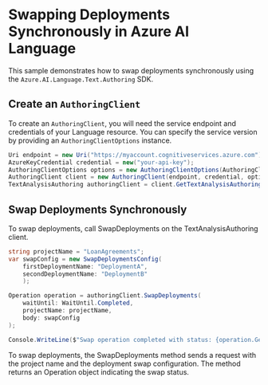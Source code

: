# Swapping Deployments Synchronously in Azure AI Language

This sample demonstrates how to swap deployments synchronously using the `Azure.AI.Language.Text.Authoring` SDK.

## Create an `AuthoringClient`

To create an `AuthoringClient`, you will need the service endpoint and credentials of your Language resource. You can specify the service version by providing an `AuthoringClientOptions` instance.

```C# Snippet:CreateAuthoringClientForSpecificApiVersion_Sync
Uri endpoint = new Uri("https://myaccount.cognitiveservices.azure.com");
AzureKeyCredential credential = new("your-api-key");
AuthoringClientOptions options = new AuthoringClientOptions(AuthoringClientOptions.ServiceVersion.V2024_11_15_Preview);
AuthoringClient client = new AuthoringClient(endpoint, credential, options);
TextAnalysisAuthoring authoringClient = client.GetTextAnalysisAuthoringClient();
```

## Swap Deployments Synchronously

To swap deployments, call SwapDeployments on the TextAnalysisAuthoring client.

```C#
string projectName = "LoanAgreements";
var swapConfig = new SwapDeploymentsConfig(
    firstDeploymentName: "DeploymentA",
    secondDeploymentName: "DeploymentB"
    );

Operation operation = authoringClient.SwapDeployments(
    waitUntil: WaitUntil.Completed,
    projectName: projectName,
    body: swapConfig
);

Console.WriteLine($"Swap operation completed with status: {operation.GetRawResponse().Status}");
```

To swap deployments, the SwapDeployments method sends a request with the project name and the deployment swap configuration. The method returns an Operation object indicating the swap status.

